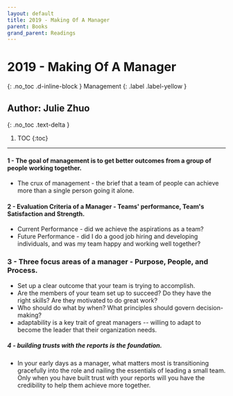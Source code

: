 ```yaml
---
layout: default
title: 2019 - Making Of A Manager
parent: Books
grand_parent: Readings
---
```


# 2019 - Making Of A Manager
{: .no_toc .d-inline-block }
Management
{: .label .label-yellow }

## Author: Julie Zhuo 
{: .no_toc .text-delta }

1. TOC
{:toc}

---


#### 1 - The goal of management is to get better outcomes from a group of people working together.
- The crux of management - the brief that a team of people can achieve more than a single person going it alone.

#### 2 - Evaluation Criteria of a Manager - Teams' performance, Team's Satisfaction and Strength.
- Current Performance - did we achieve the aspirations as a team? 
- Future Performance - did I do a good job hiring and developing individuals, and was my team happy and working well together?

### 3 - Three focus areas of a manager - Purpose, People, and Process.
- Set up a clear outcome that your team is trying to accomplish.
- Are the members of your team set up to succeed? Do they have the right skills? Are they motivated to do great work?
- Who should do what by when? What principles should govern decision-making?
- adaptability is a key trait of great managers -- willing to adapt to become the leader that their organization needs.

##### 4 - building trusts with the reports is the foundation.
- In your early days as a manager, what matters most is transitioning gracefully into the role and nailing the essentials of leading a small team. Only when you have built trust with your reports will you have the credibility to help them achieve more together.
